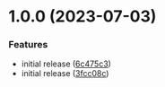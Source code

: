 # 1.0.0 (2023-07-03)

### Features

- initial release ([6c475c3](https://github.com/XSpecs/ddk/commit/6c475c3279a6207565b0225bc31692315ba04432))
- initial release ([3fcc08c](https://github.com/XSpecs/ddk/commit/3fcc08c1a94b24b5e9688f4cc309fdcb29b22f57))
